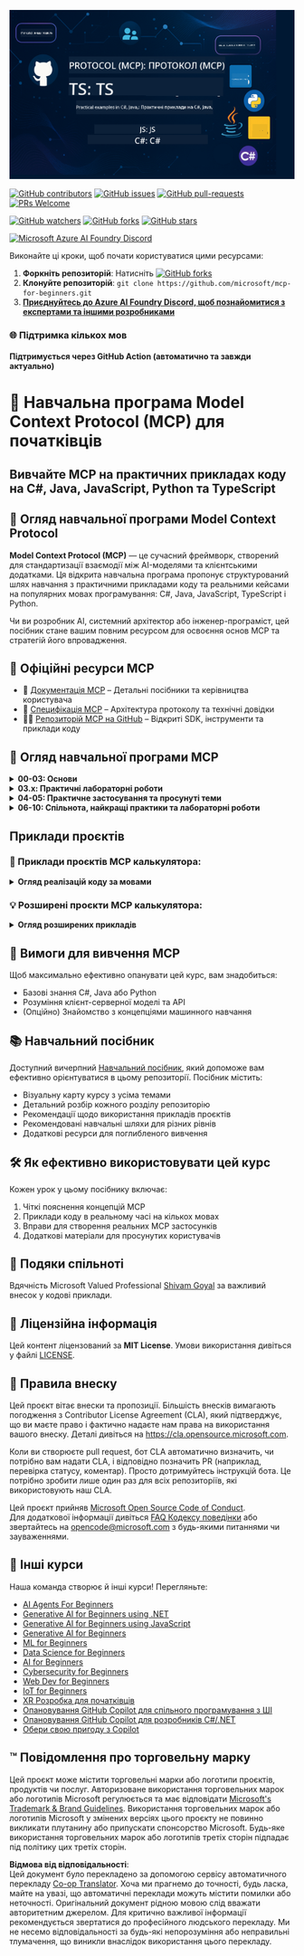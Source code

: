 <!--
CO_OP_TRANSLATOR_METADATA:
{
  "original_hash": "bc76969a3bb20c032d1d5e95a304a2e3",
  "translation_date": "2025-06-24T16:50:20+00:00",
  "source_file": "README.md",
  "language_code": "uk"
}
-->
![MCP-для-початківців](../../translated_images/mcp-beginners.2ce2b317996369ff66c5b72e25eff9d4288ab2741fc70c0b4e523d1ae1e249fd.uk.png) 

[![GitHub contributors](https://img.shields.io/github/contributors/microsoft/mcp-for-beginners.svg)](https://GitHub.com/microsoft/mcp-for-beginners/graphs/contributors)
[![GitHub issues](https://img.shields.io/github/issues/microsoft/mcp-for-beginners.svg)](https://GitHub.com/microsoft/mcp-for-beginners/issues)
[![GitHub pull-requests](https://img.shields.io/github/issues-pr/microsoft/mcp-for-beginners.svg)](https://GitHub.com/microsoft/mcp-for-beginners/pulls)
[![PRs Welcome](https://img.shields.io/badge/PRs-welcome-brightgreen.svg?style=flat-square)](http://makeapullrequest.com)

[![GitHub watchers](https://img.shields.io/github/watchers/microsoft/mcp-for-beginners.svg?style=social&label=Watch)](https://GitHub.com/microsoft/mcp-for-beginners/watchers)
[![GitHub forks](https://img.shields.io/github/forks/microsoft/mcp-for-beginners.svg?style=social&label=Fork)](https://GitHub.com/microsoft/mcp-for-beginners/fork)
[![GitHub stars](https://img.shields.io/github/stars/microsoft/mcp-for-beginners?style=social&label=Star)](https://GitHub.com/microsoft/mcp-for-beginners/stargazers)


[![Microsoft Azure AI Foundry Discord](https://dcbadge.vercel.app/api/server/ByRwuEEgH4)](https://discord.com/invite/ByRwuEEgH4)


Виконайте ці кроки, щоб почати користуватися цими ресурсами:
1. **Форкніть репозиторій**: Натисніть [![GitHub forks](https://img.shields.io/github/forks/microsoft/mcp-for-beginners.svg?style=social&label=Fork)](https://GitHub.com/microsoft/mcp-for-beginners/fork)
2. **Клонуйте репозиторій**:   `git clone https://github.com/microsoft/mcp-for-beginners.git`
3. [**Приєднуйтесь до Azure AI Foundry Discord, щоб познайомитися з експертами та іншими розробниками**](https://discord.com/invite/ByRwuEEgH4)


### 🌐 Підтримка кількох мов

#### Підтримується через GitHub Action (автоматично та завжди актуально)

# 🚀 Навчальна програма Model Context Protocol (MCP) для початківців

## **Вивчайте MCP на практичних прикладах коду на C#, Java, JavaScript, Python та TypeScript**

## 🧠 Огляд навчальної програми Model Context Protocol

**Model Context Protocol (MCP)** — це сучасний фреймворк, створений для стандартизації взаємодії між AI-моделями та клієнтськими додатками. Ця відкрита навчальна програма пропонує структурований шлях навчання з практичними прикладами коду та реальними кейсами на популярних мовах програмування: C#, Java, JavaScript, TypeScript і Python.

Чи ви розробник AI, системний архітектор або інженер-програміст, цей посібник стане вашим повним ресурсом для освоєння основ MCP та стратегій його впровадження.

## 🔗 Офіційні ресурси MCP

- 📘 [Документація MCP](https://modelcontextprotocol.io/) – Детальні посібники та керівництва користувача  
- 📜 [Специфікація MCP](https://spec.modelcontextprotocol.io/) – Архітектура протоколу та технічні довідки  
- 🧑‍💻 [Репозиторій MCP на GitHub](https://github.com/modelcontextprotocol) – Відкриті SDK, інструменти та приклади коду  

## 🧭 Огляд навчальної програми MCP

<details>
  <summary><strong>00-03: Основи</strong></summary>

- **00. Вступ до MCP**  
  Огляд Model Context Protocol та його значення у AI-процесах. [Детальніше](./00-Introduction/README.md)
- **01. Пояснення основних концепцій**  
  Глибоке вивчення ключових понять MCP. [Детальніше](./01-CoreConcepts/README.md)
- **02. Безпека в MCP**  
  Загрози безпеці та найкращі практики. [Детальніше](./02-Security/README.md)
- **03. Початок роботи з MCP**  
  Налаштування середовища, базові сервери/клієнти, інтеграція. [Детальніше](./03-GettingStarted/README.md)
</details>

<details>
  <summary><strong>03.x: Практичні лабораторні роботи</strong></summary>

- **3.1. Перший сервер** – [Посібник](./03-GettingStarted/01-first-server/README.md)
- **3.2. Перший клієнт** – [Посібник](./03-GettingStarted/02-client/README.md)
- **3.3. Клієнт з LLM** – [Посібник](./03-GettingStarted/03-llm-client/README.md)
- **3.4. Використання сервера у Visual Studio Code** – [Посібник](./03-GettingStarted/04-vscode/README.md)
- **3.5. Створення сервера за допомогою SSE** – [Посібник](./03-GettingStarted/05-sse-server/README.md)
- **3.6. HTTP-стрімінг** – [Посібник](./03-GettingStarted/06-http-streaming/README.md)
- **3.7. Використання AI Toolkit** – [Посібник](./03-GettingStarted/07-aitk/README.md)
- **3.8. Тестування вашого сервера** – [Посібник](./03-GettingStarted/08-testing/README.md)
- **3.9. Розгортання сервера** – [Посібник](./03-GettingStarted/09-deployment/README.md)
</details>

<details>
  <summary><strong>04-05: Практичне застосування та просунуті теми</strong></summary>

- **04. Практична реалізація**  
  SDK, налагодження, тестування, багаторазові шаблони запитів. [Детальніше](./04-PracticalImplementation/README.md)
- **05. Просунуті теми MCP**  
  Мультимодальний AI, масштабування, корпоративне використання. [Детальніше](./05-AdvancedTopics/README.md)
- **5.1. Інтеграція MCP з Azure** – [Посібник](./05-AdvancedTopics/mcp-integration/README.md)
- **5.2. Мультимодальність** – [Посібник](./05-AdvancedTopics/mcp-multi-modality/README.md)
- **5.3. Демонстрація MCP OAuth2** – [Посібник](./05-AdvancedTopics/mcp-oauth2-demo/README.md)
- **5.4. Root Contexts** – [Посібник](./05-AdvancedTopics/mcp-root-contexts/README.md)
- **5.5. Маршрутизація** – [Посібник](./05-AdvancedTopics/mcp-routing/README.md)
- **5.6. Вибірка (Sampling)** – [Посібник](./05-AdvancedTopics/mcp-sampling/README.md)
- **5.7. Масштабування** – [Посібник](./05-AdvancedTopics/mcp-scaling/README.md)
- **5.8. Безпека** – [Посібник](./05-AdvancedTopics/mcp-security/README.md)
- **5.9. Веб-пошук MCP** – [Посібник](./05-AdvancedTopics/web-search-mcp/README.md)
- **5.10. Потокове передавання в реальному часі** – [Посібник](./05-AdvancedTopics/mcp-realtimestreaming/README.md)
- **5.11. Пошук у вебі в реальному часі** – [Посібник](./05-AdvancedTopics/mcp-realtimesearch/README.md)
</details>

<details>
  <summary><strong>06-10: Спільнота, найкращі практики та лабораторні роботи</strong></summary>

- **06. Внески спільноти** – [Посібник](./06-CommunityContributions/README.md)
- **07. Висновки з раннього впровадження** – [Посібник](./07-LessonsFromEarlyAdoption/README.md)
- **08. Найкращі практики для MCP** – [Посібник](./08-BestPractices/README.md)
- **09. Кейси MCP** – [Посібник](./09-CaseStudy/README.md)
- **10. Оптимізація AI-процесів: створення MCP сервера з AI Toolkit** – [Практичний лабораторний курс](./10-StreamliningAIWorkflowsBuildingAnMCPServerWithAIToolkit/README.md)
</details>

## Приклади проєктів

### 🧮 Приклади проєктів MCP калькулятора:
<details>
  <summary><strong>Огляд реалізацій коду за мовами</strong></summary>

  - [Приклад MCP сервера на C#](./03-GettingStarted/samples/csharp/README.md)
  - [MCP калькулятор на Java](./03-GettingStarted/samples/java/calculator/README.md)
  - [Демонстрація MCP на JavaScript](./03-GettingStarted/samples/javascript/README.md)
  - [MCP сервер на Python](../../03-GettingStarted/samples/python/mcp_calculator_server.py)
  - [Приклад MCP на TypeScript](./03-GettingStarted/samples/typescript/README.md)

</details>

### 💡 Розширені проєкти MCP калькулятора:
<details>
  <summary><strong>Огляд розширених прикладів</strong></summary>

  - [Розширений приклад на C#](./04-PracticalImplementation/samples/csharp/README.md)
  - [Приклад Java контейнерного додатку](./04-PracticalImplementation/samples/java/containerapp/README.md)
  - [Розширений приклад на JavaScript](./04-PracticalImplementation/samples/javascript/README.md)
  - [Складна реалізація на Python](../../04-PracticalImplementation/samples/python/mcp_sample.py)
  - [Приклад контейнеру на TypeScript](./04-PracticalImplementation/samples/typescript/README.md)

</details>


## 🎯 Вимоги для вивчення MCP

Щоб максимально ефективно опанувати цей курс, вам знадобиться:

- Базові знання C#, Java або Python  
- Розуміння клієнт-серверної моделі та API  
- (Опційно) Знайомство з концепціями машинного навчання

## 📚 Навчальний посібник

Доступний вичерпний [Навчальний посібник](./study_guide.md), який допоможе вам ефективно орієнтуватися в цьому репозиторії. Посібник містить:

- Візуальну карту курсу з усіма темами  
- Детальний розбір кожного розділу репозиторію  
- Рекомендації щодо використання прикладів проєктів  
- Рекомендовані навчальні шляхи для різних рівнів  
- Додаткові ресурси для поглибленого вивчення

## 🛠️ Як ефективно використовувати цей курс

Кожен урок у цьому посібнику включає:

1. Чіткі пояснення концепцій MCP  
2. Приклади коду в реальному часі на кількох мовах  
3. Вправи для створення реальних MCP застосунків  
4. Додаткові матеріали для просунутих користувачів


## 🌟 Подяки спільноті

Вдячність Microsoft Valued Professional [Shivam Goyal](https://www.linkedin.com/in/shivam2003/) за важливий внесок у кодові приклади.

## 📜 Ліцензійна інформація

Цей контент ліцензований за **MIT License**. Умови використання дивіться у файлі [LICENSE](../../LICENSE).

## 🤝 Правила внеску

Цей проєкт вітає внески та пропозиції. Більшість внесків вимагають погодження з Contributor License Agreement (CLA), який підтверджує, що ви маєте право і фактично надаєте нам права на використання вашого внеску. Деталі дивіться на <https://cla.opensource.microsoft.com>.

Коли ви створюєте pull request, бот CLA автоматично визначить, чи потрібно вам надати CLA, і відповідно позначить PR (наприклад, перевірка статусу, коментар). Просто дотримуйтесь інструкцій бота. Це потрібно зробити лише один раз для всіх репозиторіїв, які використовують наш CLA.

Цей проєкт прийняв [Microsoft Open Source Code of Conduct](https://opensource.microsoft.com/codeofconduct/).  
Для додаткової інформації дивіться [FAQ Кодексу поведінки](https://opensource.microsoft.com/codeofconduct/faq/) або звертайтесь на [opencode@microsoft.com](mailto:opencode@microsoft.com) з будь-якими питаннями чи зауваженнями.

## 🎒 Інші курси  
Наша команда створює й інші курси! Перегляньте:

- [AI Agents For Beginners](https://github.com/microsoft/ai-agents-for-beginners?WT.mc_id=academic-105485-koreyst)  
- [Generative AI for Beginners using .NET](https://github.com/microsoft/Generative-AI-for-beginners-dotnet?WT.mc_id=academic-105485-koreyst)  
- [Generative AI for Beginners using JavaScript](https://github.com/microsoft/generative-ai-with-javascript?WT.mc_id=academic-105485-koreyst)  
- [Generative AI for Beginners](https://github.com/microsoft/generative-ai-for-beginners?WT.mc_id=academic-105485-koreyst)  
- [ML for Beginners](https://aka.ms/ml-beginners?WT.mc_id=academic-105485-koreyst)  
- [Data Science for Beginners](https://aka.ms/datascience-beginners?WT.mc_id=academic-105485-koreyst)  
- [AI for Beginners](https://aka.ms/ai-beginners?WT.mc_id=academic-105485-koreyst)  
- [Cybersecurity for Beginners](https://github.com/microsoft/Security-101??WT.mc_id=academic-96948-sayoung)  
- [Web Dev for Beginners](https://aka.ms/webdev-beginners?WT.mc_id=academic-105485-koreyst)  
- [IoT for Beginners](https://aka.ms/iot-beginners?WT.mc_id=academic-105485-koreyst)
- [XR Розробка для початківців](https://github.com/microsoft/xr-development-for-beginners?WT.mc_id=academic-105485-koreyst)
- [Опановування GitHub Copilot для спільного програмування з ШІ](https://aka.ms/GitHubCopilotAI?WT.mc_id=academic-105485-koreyst)
- [Опановування GitHub Copilot для розробників C#/.NET](https://github.com/microsoft/mastering-github-copilot-for-dotnet-csharp-developers?WT.mc_id=academic-105485-koreyst)
- [Обери свою пригоду з Copilot](https://github.com/microsoft/CopilotAdventures?WT.mc_id=academic-105485-koreyst)


## ™️ Повідомлення про торговельну марку

Цей проєкт може містити торговельні марки або логотипи проєктів, продуктів чи послуг. Авторизоване використання торговельних марок або логотипів Microsoft регулюється та має відповідати [Microsoft's Trademark & Brand Guidelines](https://www.microsoft.com/legal/intellectualproperty/trademarks/usage/general). Використання торговельних марок або логотипів Microsoft у змінених версіях цього проєкту не повинно викликати плутанину або припускати спонсорство Microsoft. Будь-яке використання торговельних марок або логотипів третіх сторін підпадає під політику цих третіх сторін.

**Відмова від відповідальності**:  
Цей документ було перекладено за допомогою сервісу автоматичного перекладу [Co-op Translator](https://github.com/Azure/co-op-translator). Хоча ми прагнемо до точності, будь ласка, майте на увазі, що автоматичні переклади можуть містити помилки або неточності. Оригінальний документ рідною мовою слід вважати авторитетним джерелом. Для критично важливої інформації рекомендується звертатися до професійного людського перекладу. Ми не несемо відповідальності за будь-які непорозуміння або неправильні тлумачення, що виникли внаслідок використання цього перекладу.